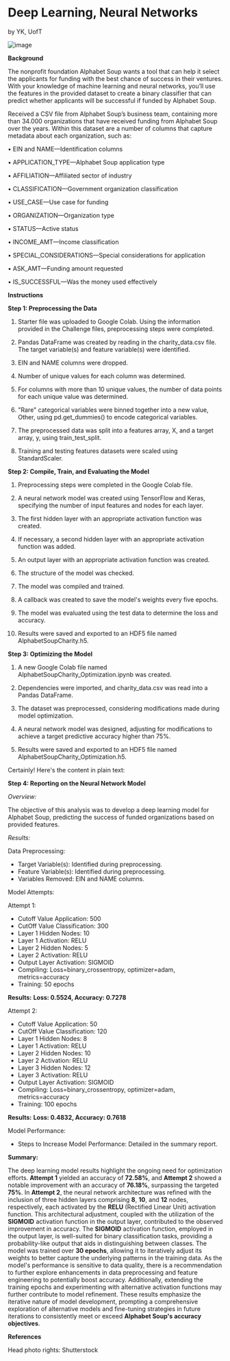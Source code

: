 # Deep Learning, Neural Networks
by YK, UofT

![image](https://github.com/YargKlnc/Deep-Learning/assets/142269763/7da93479-e78b-4f7d-b990-492cebfa6023)


**Background**

The nonprofit foundation Alphabet Soup wants a tool that can help it select the applicants for funding with the best chance of success in their ventures. With your knowledge of machine learning and neural networks, you’ll use the features in the provided dataset to create a binary classifier that can predict whether applicants will be successful if funded by Alphabet Soup.

Received a CSV file from Alphabet Soup’s business team, containing more than 34.000 organizations that have received funding from Alphabet Soup over the years. Within this dataset are a number of columns that capture metadata about each organization, such as:

•	EIN and NAME—Identification columns

•	APPLICATION_TYPE—Alphabet Soup application type

•	AFFILIATION—Affiliated sector of industry

•	CLASSIFICATION—Government organization classification

•	USE_CASE—Use case for funding

•	ORGANIZATION—Organization type

•	STATUS—Active status

•	INCOME_AMT—Income classification

•	SPECIAL_CONSIDERATIONS—Special considerations for application

•	ASK_AMT—Funding amount requested

•	IS_SUCCESSFUL—Was the money used effectively

**Instructions**

**Step 1: Preprocessing the Data**

1. Starter file was uploaded to Google Colab. Using the information provided in the Challenge files, preprocessing steps were completed.

2. Pandas DataFrame was created by reading in the charity_data.csv file. The target variable(s) and feature variable(s) were identified.

3. EIN and NAME columns were dropped.

4. Number of unique values for each column was determined.

5. For columns with more than 10 unique values, the number of data points for each unique value was determined.

6. "Rare" categorical variables were binned together into a new value, Other, using pd.get_dummies() to encode categorical variables.

7. The preprocessed data was split into a features array, X, and a target array, y, using train_test_split.

8. Training and testing features datasets were scaled using StandardScaler.

**Step 2: Compile, Train, and Evaluating the Model**

1. Preprocessing steps were completed in the Google Colab file.

2. A neural network model was created using TensorFlow and Keras, specifying the number of input features and nodes for each layer.

3. The first hidden layer with an appropriate activation function was created.

4. If necessary, a second hidden layer with an appropriate activation function was added.

5. An output layer with an appropriate activation function was created.

6. The structure of the model was checked.

7. The model was compiled and trained.

8. A callback was created to save the model's weights every five epochs.

9. The model was evaluated using the test data to determine the loss and accuracy.

10. Results were saved and exported to an HDF5 file named AlphabetSoupCharity.h5.

**Step 3: Optimizing the Model**

1. A new Google Colab file named AlphabetSoupCharity_Optimization.ipynb was created.

2. Dependencies were imported, and charity_data.csv was read into a Pandas DataFrame.

3. The dataset was preprocessed, considering modifications made during model optimization.

4. A neural network model was designed, adjusting for modifications to achieve a target predictive accuracy higher than 75%.

5. Results were saved and exported to an HDF5 file named AlphabetSoupCharity_Optimization.h5.

Certainly! Here's the content in plain text:

**Step 4: Reporting on the Neural Network Model**

*Overview:*

The objective of this analysis was to develop a deep learning model for Alphabet Soup, predicting the success of funded organizations based on provided features.

*Results:*

Data Preprocessing:

- Target Variable(s): Identified during preprocessing.
- Feature Variable(s): Identified during preprocessing.
- Variables Removed: EIN and NAME columns.

Model Attempts:

Attempt 1:
- Cutoff Value Application: 500
- CutOff Value Classification: 300
- Layer 1 Hidden Nodes: 10
- Layer 1 Activation: RELU
- Layer 2 Hidden Nodes: 5
- Layer 2 Activation: RELU
- Output Layer Activation: SIGMOID
- Compiling: Loss=binary_crossentropy, optimizer=adam, metrics=accuracy
- Training: 50 epochs

**Results:**
**Loss: 0.5524, Accuracy: 0.7278**

Attempt 2:
- Cutoff Value Application: 50
- CutOff Value Classification: 120
- Layer 1 Hidden Nodes: 8
- Layer 1 Activation: RELU
- Layer 2 Hidden Nodes: 10
- Layer 2 Activation: RELU
- Layer 3 Hidden Nodes: 12
- Layer 3 Activation: RELU
- Output Layer Activation: SIGMOID
- Compiling: Loss=binary_crossentropy, optimizer=adam, metrics=accuracy
- Training: 100 epochs

**Results:**
**Loss: 0.4832, Accuracy: 0.7618**

Model Performance:

- Steps to Increase Model Performance: Detailed in the summary report.

**Summary:**

The deep learning model results highlight the ongoing need for optimization efforts. **Attempt 1** yielded an accuracy of **72.58%**, and **Attempt 2** showed a notable improvement with an accuracy of **76.18%**, surpassing the targeted **75%**. In **Attempt 2**, the neural network architecture was refined with the inclusion of three hidden layers comprising **8**, **10**, and **12** nodes, respectively, each activated by the **RELU** (Rectified Linear Unit) activation function. This architectural adjustment, coupled with the utilization of the **SIGMOID** activation function in the output layer, contributed to the observed improvement in accuracy. The **SIGMOID** activation function, employed in the output layer, is well-suited for binary classification tasks, providing a probability-like output that aids in distinguishing between classes. The model was trained over **30 epochs**, allowing it to iteratively adjust its weights to better capture the underlying patterns in the training data. As the model's performance is sensitive to data quality, there is a recommendation to further explore enhancements in data preprocessing and feature engineering to potentially boost accuracy. Additionally, extending the training epochs and experimenting with alternative activation functions may further contribute to model refinement. These results emphasize the iterative nature of model development, prompting a comprehensive exploration of alternative models and fine-tuning strategies in future iterations to consistently meet or exceed **Alphabet Soup's accuracy objectives**.

  
**References**

Head photo rights: Shutterstock


